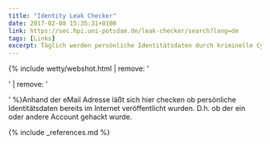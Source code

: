 ```yaml
---
title: "Identity Leak Checker"
date: 2017-02-08 15:35:31+0100
link: https://sec.hpi.uni-potsdam.de/leak-checker/search?lang=de
tags: [Links]
excerpt: Täglich werden persönliche Identitätsdaten durch kriminelle Cyberangriffe erbeutet. Hier können Sie checken ob Sie dabei sind.
---
```

{% include wetty/webshot.html | remove: '<p>' | remove: '</p>' %}Anhand der eMail Adresse läßt sich hier checken ob persönliche Identitätsdaten bereits im Internet veröffentlicht wurden. D.h. ob der ein oder andere Account gehackt wurde.

{% include _references.md %}
